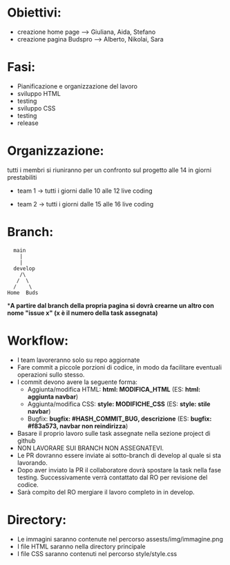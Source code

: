 
# Obiettivi:

-	creazione home page --> Giuliana, Aida, Stefano
-	creazione  pagina Budspro --> Alberto, Nikolai, Sara

# Fasi:

-	Pianificazione e organizzazione del lavoro
-	sviluppo HTML
-	testing
-	sviluppo CSS
-	testing
-	release


# Organizzazione:

tutti i membri si riuniranno per un confronto sul progetto alle 14 in giorni prestabiliti

- team 1 -> tutti i giorni dalle 10 alle 12 live coding

- team 2 -> tutti i giorni dalle 15 alle 16 live coding


# Branch:

	  main
	    |
	    |
	  develop
	    /\
	   /  \
	  /    \
	Home  Buds

***A partire dal branch della propria pagina si dovrà crearne un altro con nome "issue x" (x è il numero della task assegnata)**

# Workflow:
-	I team lavoreranno solo su repo aggiornate
-	Fare commit a piccole porzioni di codice, in modo da facilitare eventuali operazioni sullo stesso.
-	I commit devono avere la seguente forma:
	- Aggiunta/modifica HTML: **html: MODIFICA_HTML** (ES: **html: aggiunta navbar**)
	- Aggiunta/modifica CSS: **style: MODIFICHE_CSS** (ES: **style: stile navbar**)
	- Bugfix: **bugfix: #HASH_COMMIT_BUG, descrizione** (ES: **bugfix: #f83a573, navbar non reindirizza**)
-	Basare il proprio lavoro sulle task assegnate nella sezione project di github
-	NON LAVORARE SUI BRANCH NON ASSEGNATEVI.
-	Le PR dovranno essere inviate ai sotto-branch di develop al quale si sta lavorando.
-	Dopo aver inviato la PR il collaboratore dovrà spostare la task nella fase testing. Successivamente verrà contattato dal RO per revisione del codice.
-	Sarà compito del RO mergiare il lavoro completo in in develop.


# Directory:
- Le immagini saranno contenute nel percorso assests/img/immagine.png
- I file HTML saranno nella directory principale
- I file CSS saranno contenuti nel percorso style/style.css
